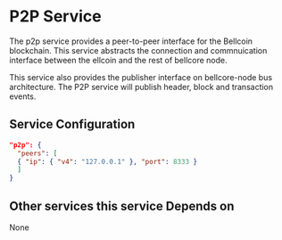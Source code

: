 # P2P Service

The p2p service provides a peer-to-peer interface for the Bellcoin blockchain. This service abstracts the connection and commnuication interface between the ellcoin and the rest of bellcore node.


This service also provides the publisher interface on bellcore-node bus architecture. The P2P service will publish header, block and transaction events.

## Service Configuration

```json
"p2p": {
  "peers": [
  { "ip": { "v4": "127.0.0.1" }, "port": 8333 }
  ]
}
```

## Other services this service Depends on

None

